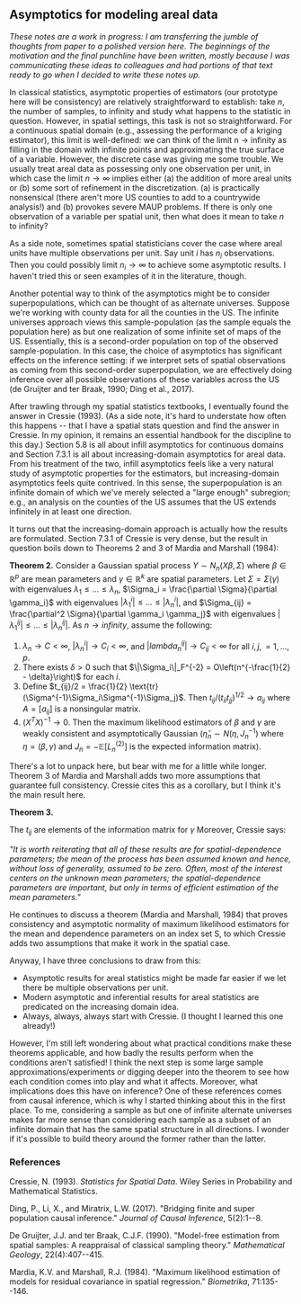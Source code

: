 ## Asymptotics for modeling areal data

_These notes are a work in progress: I am transferring the jumble of thoughts from paper to a polished version here.
The beginnings of the motivation and the final punchline have been written, mostly because I was communicating these ideas to colleagues and had portions of that text ready to go when I decided to write these notes up._

In classical statistics, asymptotic properties of estimators (our prototype here will be consistency) are relatively straightforward to establish: take $n$, the number of samples, to infinity and study what happens to the statistic in question.
However, in spatial settings, this task is not so straightforward.
For a continuous spatial domain (e.g., assessing the performance of a kriging estimator), this limit is well-defined: we can think of the limit n -> infinity as filling in the domain with infinite points and approximating the true surface of a variable.
However, the discrete case was giving me some trouble.
We usually treat areal data as possessing only one observation per unit, in which case the limit $n \rightarrow \infty$ implies either (a) the addition of more areal units or (b) some sort of refinement in the discretization.
(a) is practically nonsensical (there aren't more US counties to add to a countrywide analysis!) and (b) provokes severe MAUP problems. 
If there is only one observation of a variable per spatial unit, then what does it mean to take $n$ to infinity?

As a side note, sometimes spatial statisticians cover the case where areal units have multiple observations per unit.
Say unit $i$ has $n_i$ observations.
Then you could possibly limit $n_i \rightarrow \infty$ to achieve some asymptotic results.
I haven't tried this or seen examples of it in the literature, though.

Another potential way to think of the asymptotics might be to consider superpopulations, which can be thought of as alternate universes.
Suppose we're working with county data for all the counties in the US.
The infinite universes approach views this sample-population (as the sample equals the population here) as but one realization of some infinite set of maps of the US.
Essentially, this is a second-order population on top of the observed sample-population.
In this case, the choice of asymptotics has significant effects on the inference setting: if we interpret sets of spatial observations as coming from this second-order superpopulation, we are effectively doing inference over all possible observations of these variables across the US (de Gruijter and ter Braak, 1990; Ding et al., 2017).

After trawling through my spatial statistics textbooks, I eventually found the answer in Cressie (1993).
(As a side note, it's hard to understate how often this happens -- that I have a spatial stats question and find the answer in Cressie.
In my opinion, it remains an essential handbook for the discipline to this day.)
Section 5.8 is all about infill asymptotics for continuous domains and Section 7.3.1 is all about increasing-domain asymptotics for areal data.
From his treatment of the two, infill asymptotics feels like a very natural study of asymptotic properties for the estimators, but increasing-domain asymptotics feels quite contrived.
In this sense, the superpopulation is an infinite domain of which we've merely selected a "large enough" subregion; e.g., an analysis on the counties of the US assumes that the US extends infinitely in at least one direction.

It turns out that the increasing-domain approach is actually how the results are formulated.
Section 7.3.1 of Cressie is very dense, but the result in question boils down to Theorems 2 and 3 of Mardia and Marshall (1984):

**Theorem 2.** Consider a Gaussian spatial process $Y \sim N_n(X\beta, \Sigma)$ where $\beta \in \mathbb{R}^p$ are mean parameters and $\gamma \in \mathbb{R}^k$ are spatial parameters.
Let $\Sigma = \Sigma(\gamma)$ with eigenvalues $\lambda_1 \leq \dots \leq \lambda_n$, $\Sigma_i = \frac{\partial \Sigma}{\partial \gamma_i}$ with eigenvalues $|\lambda^i_1| \leq \dots \leq |\lambda^i_n|$, and $\Sigma_{ij} = \frac{\partial^2 \Sigma}{\partial \gamma_i \gamma_j}$ with eigenvalues $|\lambda^{ij}_1| \leq \dots \leq |\lambda^{ij}_n|$.
As $n \rightarrow infinity$, assume the following:
1. $\lambda_n \rightarrow C < \infty$, $|\lambda^i_n| \rightarrow C_i < \infty$, and $|lambda^{ij}_n| \rightarrow C_{ij} < \infty$ for all $i, j, = 1, \dots, p$.
1. There exists $\delta > 0$ such that $\|\Sigma_i\|_F^{-2} = O\left(n^{-\frac{1}{2} - \delta}\right)$ for each $i$.
1. Define $t_{ij}/2 = \frac{1}{2} \text{tr}(\Sigma^{-1}\Sigma_i\Sigma^{-1}\Sigma_j)$. Then $t_{ij}/(t_{ii}t_{jj})^{1/2} \rightarrow a_{ij}$ where $A = [a_{ij}]$ is a nonsingular matrix.
1. $(X^TX)^{-1} \rightarrow 0$.
Then the maximum likelihood estimators of $\beta$ and $\gamma$ are weakly consistent and asymptotically Gaussian ($\hat{\eta}_n \sim N(\eta, J^{-1}_n)$ where $\eta = (\beta, \gamma)$ and $J_n = -\mathbb{E}[L^{(2)}_n]$ is the expected information matrix).

There's a lot to unpack here, but bear with me for a little while longer. 
Theorem 3 of Mardia and Marshall adds two more assumptions that guarantee full consistency.
Cressie cites this as a corollary, but I think it's the main result here.

**Theorem 3.**


 The $t_{ij}$ are elements of the information matrix for $\gamma$
Moreover, Cressie says:

_"It is worth reiterating that all of these results are for spatial-dependence parameters; the mean of the process has been assumed known and hence, without loss of generality, assumed to be zero. Often, most of the interest centers on the unknown mean parameters; the spatial-dependence parameters are important, but only in terms of efficient estimation of the mean parameters."_

He continues to discuss a theorem (Mardia and Marshall, 1984) that proves consistency and asymptotic normality of maximum likelihood estimators for the mean and dependence parameters on an index set S, to which Cressie adds two assumptions that make it work in the spatial case.

Anyway, I have three conclusions to draw from this:
- Asymptotic results for areal statistics might be made far easier if we let there be multiple observations per unit.
- Modern asymptotic and inferential results for areal statistics are predicated on the increasing domain idea.
- Always, always, always start with Cressie. (I thought I learned this one already!)

However, I'm still left wondering about what practical conditions make these theorems applicable, and how badly the results perform when the conditions aren't satisfied!
I think the next step is some large sample approximations/experiments or digging deeper into the theorem to see how each condition comes into play and what it affects.
Moreover, what implications does this have on inference? 
One of these references comes from causal inference, which is why I started thinking about this in the first place.
To me, considering a sample as but one of infinite alternate universes makes far more sense than considering each sample as a subset of an infinite domain that has the same spatial structure in all directions.
I wonder if it's possible to build theory around the former rather than the latter.


### References

Cressie, N. (1993). _Statistics for Spatial Data_. Wiley Series in Probability and Mathematical Statistics.

Ding, P., Li, X., and Miratrix, L.W. (2017). "Bridging finite and super population causal inference." _Journal of Causal Inference_, 5(2):1--8.

De Gruijter, J.J. and ter Braak, C.J.F. (1990). "Model-free estimation from spatial samples: A reappraisal of classical sampling theory." _Mathematical Geology_, 22(4):407--415.

Mardia, K.V. and Marshall, R.J. (1984). "Maximum likelihood estimation of models for residual covariance in spatial regression." _Biometrika_, 71:135--146.

